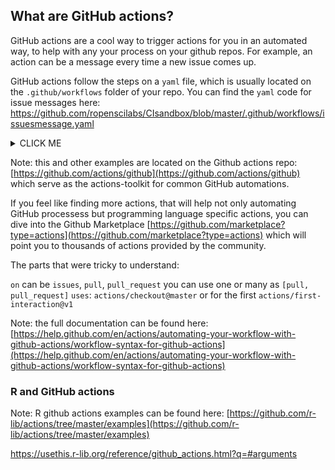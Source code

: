 ## What are GitHub actions?

GitHub actions are a cool way to trigger actions for you in an automated way, to help with any your process on your github repos.
For example, an action can be a message every time a new issue comes up.

GitHub actions follow the steps on a `yaml` file, which is usually located on the `.github/workflows` folder of your repo. You can find the `yaml` code for issue messages here:
https://github.com/ropenscilabs/CIsandbox/blob/master/.github/workflows/issuesmessage.yaml

<details><summary>CLICK ME</summary>
  <p>


        name: Triage
        on:
          issues:
            types: [opened]
        jobs:
          commentOnNewIssues:
            name: Comment On New Issues
            runs-on: ubuntu-latest
            steps:
              - uses: actions/checkout@master
              - name: Comment On New Issues
                uses: actions/github@v1.0.0
                env:
                  GITHUB_TOKEN: ${{ secrets.GITHUB_TOKEN }}
                with:
                  args: comment "Thanks for your issue! we are going to work on that"

  </p>
</details>

Note: this and other examples are located on the Github actions repo: 
[https://github.com/actions/github](https://github.com/actions/github)
which serve as the actions-toolkit for common GitHub automations. 

If you feel like finding more actions, that will help not only automating GitHub processess but programming language specific actions, you can dive into the Github Marketplace
[https://github.com/marketplace?type=actions](https://github.com/marketplace?type=actions)
which will point you to thousands of actions provided by the community. 

The parts that were tricky to understand:

`on` can be `issues`, `pull`, `pull_request` you can use one or many as `[pull, pull_request]`
`uses`: `actions/checkout@master` or for the first `actions/first-interaction@v1`


Note: the full documentation can be found here:
[https://help.github.com/en/actions/automating-your-workflow-with-github-actions/workflow-syntax-for-github-actions](https://help.github.com/en/actions/automating-your-workflow-with-github-actions/workflow-syntax-for-github-actions)

### R and GitHub actions

Note: R github actions examples can be found here:
[https://github.com/r-lib/actions/tree/master/examples](https://github.com/r-lib/actions/tree/master/examples)

https://usethis.r-lib.org/reference/github_actions.html?q=#arguments

